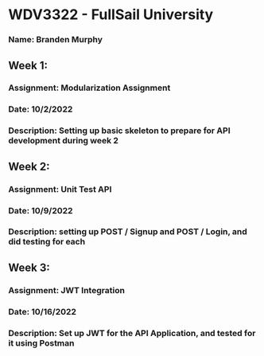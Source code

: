 # WDV3322 - FullSail University
### Name: Branden Murphy

## Week 1:
### Assignment: Modularization Assignment
### Date: 10/2/2022
### Description: Setting up basic skeleton to prepare for API development during week 2

## Week 2:
### Assignment: Unit Test API
### Date: 10/9/2022
### Description: setting up POST / Signup and POST / Login, and did testing for each

## Week 3:
### Assignment: JWT Integration
### Date: 10/16/2022
### Description: Set up JWT for the API Application, and tested for it using Postman
